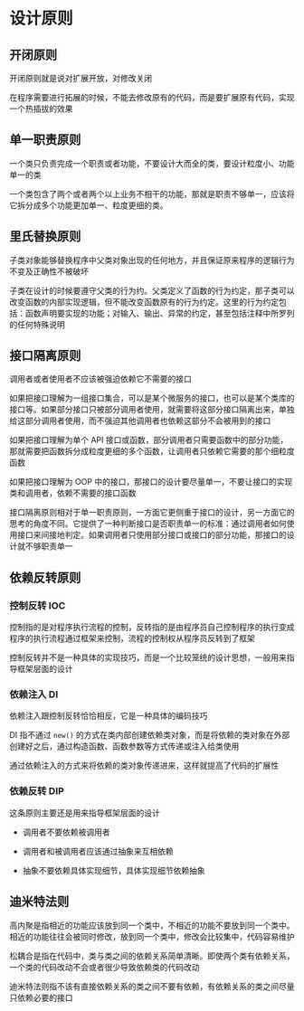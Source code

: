 # 设计原则

## 开闭原则

开闭原则就是说对扩展开放，对修改关闭

在程序需要进行拓展的时候，不能去修改原有的代码，而是要扩展原有代码，实现一个热插拔的效果

## 单一职责原则

一个类只负责完成一个职责或者功能，不要设计大而全的类，要设计粒度小、功能单一的类

一个类包含了两个或者两个以上业务不相干的功能，那就是职责不够单一，应该将它拆分成多个功能更加单一、粒度更细的类。

## 里氏替换原则

子类对象能够替换程序中父类对象出现的任何地方，并且保证原来程序的逻辑行为不变及正确性不被破坏

子类在设计的时候要遵守父类的行为约。父类定义了函数的行为约定，那子类可以改变函数的内部实现逻辑，但不能改变函数原有的行为约定。这里的行为约定包括：函数声明要实现的功能；对输入、输出、异常的约定，甚至包括注释中所罗列的任何特殊说明

## 接口隔离原则

调用者或者使用者不应该被强迫依赖它不需要的接口

如果把接口理解为一组接口集合，可以是某个微服务的接口，也可以是某个类库的接口等。如果部分接口只被部分调用者使用，就需要将这部分接口隔离出来，单独给这部分调用者使用，而不强迫其他调用者也依赖这部分不会被用到的接口

如果把接口理解为单个 API 接口或函数，部分调用者只需要函数中的部分功能，那就需要把函数拆分成粒度更细的多个函数，让调用者只依赖它需要的那个细粒度函数

如果把接口理解为 OOP 中的接口，那接口的设计要尽量单一，不要让接口的实现类和调用者，依赖不需要的接口函数

接口隔离原则相对于单一职责原则，一方面它更侧重于接口的设计，另一方面它的思考的角度不同。它提供了一种判断接口是否职责单一的标准：通过调用者如何使用接口来间接地判定。如果调用者只使用部分接口或接口的部分功能，那接口的设计就不够职责单一

## 依赖反转原则

### 控制反转 IOC

控制指的是对程序执行流程的控制，反转指的是由程序员自己控制程序的执行变成程序的执行流程通过框架来控制，流程的控制权从程序员反转到了框架

控制反转并不是一种具体的实现技巧，而是一个比较笼统的设计思想，一般用来指导框架层面的设计

### 依赖注入 DI

依赖注入跟控制反转恰恰相反，它是一种具体的编码技巧

DI 指不通过 `new()` 的方式在类内部创建依赖类对象，而是将依赖的类对象在外部创建好之后，通过构造函数、函数参数等方式传递或注入给类使用

通过依赖注入的方式来将依赖的类对象传递进来，这样就提高了代码的扩展性

### 依赖反转 DIP

这条原则主要还是用来指导框架层面的设计

- 调用者不要依赖被调用者

- 调用者和被调用者应该通过抽象来互相依赖

- 抽象不要依赖具体实现细节，具体实现细节依赖抽象

## 迪米特法则

高内聚是指相近的功能应该放到同一个类中，不相近的功能不要放到同一个类中。相近的功能往往会被同时修改，放到同一个类中，修改会比较集中，代码容易维护

松耦合是指在代码中，类与类之间的依赖关系简单清晰。即使两个类有依赖关系，一个类的代码改动不会或者很少导致依赖类的代码改动

迪米特法则指不该有直接依赖关系的类之间不要有依赖，有依赖关系的类之间尽量只依赖必要的接口